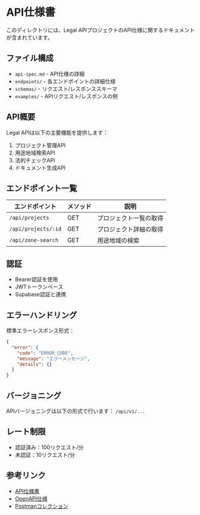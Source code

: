 # API仕様書

このディレクトリには、Legal APIプロジェクトのAPI仕様に関するドキュメントが含まれています。

## ファイル構成

- `api-spec.md` - API仕様の詳細
- `endpoints/` - 各エンドポイントの詳細仕様
- `schemas/` - リクエスト/レスポンススキーマ
- `examples/` - APIリクエスト/レスポンスの例

## API概要

Legal APIは以下の主要機能を提供します：

1. プロジェクト管理API
2. 用途地域検索API
3. 法的チェックAPI
4. ドキュメント生成API

## エンドポイント一覧

| エンドポイント | メソッド | 説明 |
|----------------|----------|------|
| `/api/projects` | GET | プロジェクト一覧の取得 |
| `/api/projects/:id` | GET | プロジェクト詳細の取得 |
| `/api/zone-search` | GET | 用途地域の検索 |

## 認証

- Bearer認証を使用
- JWTトークンベース
- Supabase認証と連携

## エラーハンドリング

標準エラーレスポンス形式：

```json
{
  "error": {
    "code": "ERROR_CODE",
    "message": "エラーメッセージ",
    "details": {}
  }
}
```

## バージョニング

APIバージョニングは以下の形式で行います：
`/api/v1/...`

## レート制限

- 認証済み：100リクエスト/分
- 未認証：10リクエスト/分

## 参考リンク

- [API仕様書](./api-spec.md)
- [OpenAPI仕様](./openapi.yaml)
- [Postmanコレクション](./postman/) 